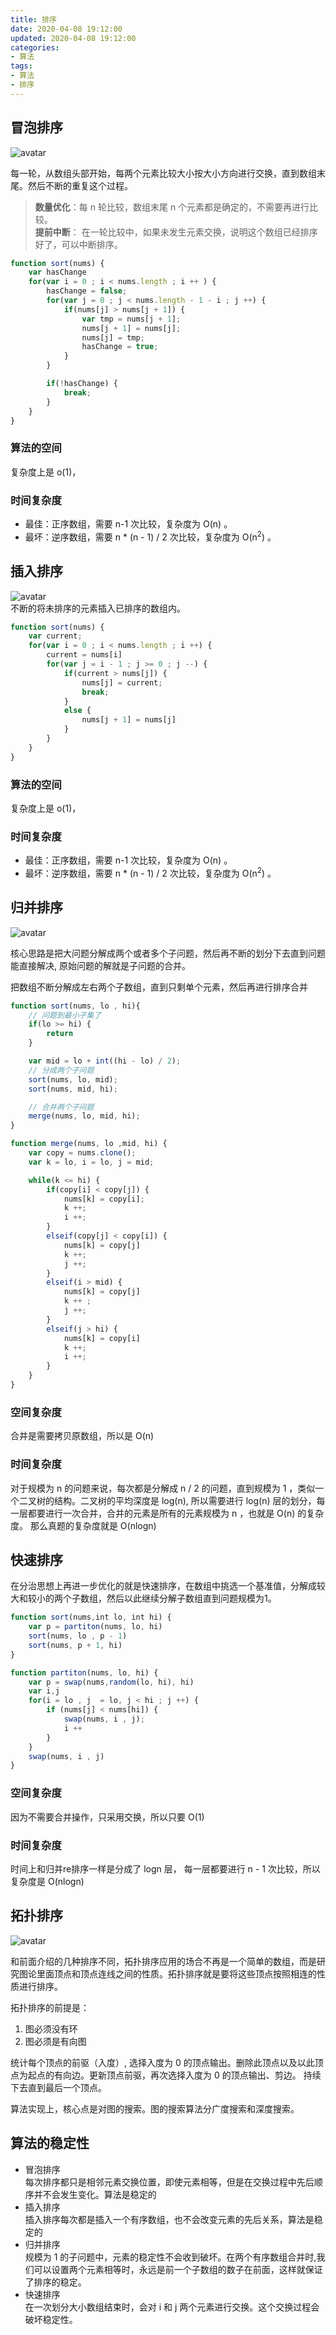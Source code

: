 ```yaml
---
title: 排序
date: 2020-04-08 19:12:00
updated: 2020-04-08 19:12:00
categories:
- 算法
tags:
- 算法
- 排序
---
```


## 冒泡排序
![avatar](http://s0.lgstatic.com/i/image2/M01/91/0B/CgoB5l2IiW2AUgXzAEVU1vdS3ek726.gif)

每一轮，从数组头部开始，每两个元素比较大小按大小方向进行交换，直到数组末尾。然后不断的重复这个过程。
> **数量优化**：每 n 轮比较，数组末尾 n 个元素都是确定的，不需要再进行比较。  
**提前中断**： 在一轮比较中，如果未发生元素交换，说明这个数组已经排序好了，可以中断排序。

```javascript
function sort(nums) {
    var hasChange
    for(var i = 0 ; i < nums.length ; i ++ ) {
        hasChange = false;
        for(var j = 0 ; j < nums.length - 1 - i ; j ++) {
            if(nums[j] > nums[j + 1]) {
                var tmp = nums[j + 1];
                nums[j + 1] = nums[j];
                nums[j] = tmp;
                hasChange = true;
            }
        }

        if(!hasChange) {
            break;
        }
    }
}
```
### 算法的空间
复杂度上是 o(1)， 
### 时间复杂度
- 最佳：正序数组，需要 n-1 次比较，复杂度为 O(n) 。
- 最坏：逆序数组，需要 n * (n - 1) /  2 次比较，复杂度为 O(n<sup>2</sup>) 。

## 插入排序
![avatar](http://s0.lgstatic.com/i/image2/M01/91/0B/CgoB5l2IiW-AJFICAFSirGa8QjY019.gif)  
不断的将未排序的元素插入已排序的数组内。

```javascript
function sort(nums) {
    var current;
    for(var i = 0 ; i < nums.length ; i ++) {
        current = nums[i]
        for(var j = i - 1 ; j >= 0 ; j --) {
            if(current > nums[j]) {
                nums[j] = current;
                break;
            }
            else {
                nums[j + 1] = nums[j]
            }
        }
    }
}
```
### 算法的空间
复杂度上是 o(1)， 

### 时间复杂度
- 最佳：正序数组，需要 n-1 次比较，复杂度为 O(n) 。
- 最坏：逆序数组，需要 n * (n - 1) /  2 次比较，复杂度为 O(n<sup>2</sup>) 。

## 归并排序
![avatar](http://s0.lgstatic.com/i/image2/M01/91/0B/CgoB5l2IiXKAR7hcAFhCcVK5jAM221.gif)

核心思路是把大问题分解成两个或者多个子问题，然后再不断的划分下去直到问题能直接解决, 原始问题的解就是子问题的合并。

把数组不断分解成左右两个子数组，直到只剩单个元素，然后再进行排序合并

```javascript
function sort(nums, lo , hi){
    // 问题到最小子集了
    if(lo >= hi) {
        return
    }

    var mid = lo + int((hi - lo) / 2);
    // 分成两个子问题
    sort(nums, lo, mid);
    sort(nums, mid, hi);

    // 合并两个子问题
    merge(nums, lo, mid, hi);
}

function merge(nums, lo ,mid, hi) {
    var copy = nums.clone();
    var k = lo, i = lo, j = mid;

    while(k <= hi) {
        if(copy[i] < copy[j]) {
            nums[k] = copy[i];
            k ++;
            i ++;
        }
        elseif(copy[j] < copy[i]) {
            nums[k] = copy[j]
            k ++;
            j ++;
        }
        elseif(i > mid) {
            nums[k] = copy[j]
            k ++ ;
            j ++;
        }
        elseif(j > hi) {
            nums[k] = copy[i]
            k ++;
            i ++;
        }
    }
}
```
### 空间复杂度
合并是需要拷贝原数组，所以是 O(n)
### 时间复杂度
对于规模为 n 的问题来说，每次都是分解成 n / 2 的问题，直到规模为 1 ，类似一个二叉树的结构。二叉树的平均深度是 log(n), 所以需要进行 log(n) 层的划分，每一层都要进行一次合并，合并的元素是所有的元素规模为 n ，也就是 O(n) 的复杂度。 那么真题的复杂度就是 O(nlogn)

## 快速排序
在分治思想上再进一步优化的就是快速排序，在数组中挑选一个基准值，分解成较大和较小的两个子数组，然后以此继续分解子数组直到问题规模为1。

```javascript
function sort(nums,int lo, int hi) {
    var p = partiton(nums, lo, hi)
    sort(nums, lo , p - 1)
    sort(nums, p + 1, hi)
}

function partiton(nums, lo, hi) {
    var p = swap(nums,random(lo, hi), hi)
    var i,j
    for(i = lo , j  = lo, j < hi ; j ++) {
        if (nums[j] < nums[hi]) {
            swap(nums, i , j);
            i ++
        }
    }
    swap(nums, i , j)
}
```

### 空间复杂度
因为不需要合并操作，只采用交换，所以只要 O(1)
### 时间复杂度
时间上和归并re排序一样是分成了 logn 层， 每一层都要进行 n - 1 次比较，所以复杂度是 O(nlogn)

## 拓扑排序
![avatar](http://s0.lgstatic.com/i/image2/M01/91/2B/CgotOV2IiXqAM6cFAFNa8qMI_JU260.gif)

和前面介绍的几种排序不同，拓扑排序应用的场合不再是一个简单的数组，而是研究图论里面顶点和顶点连线之间的性质。拓扑排序就是要将这些顶点按照相连的性质进行排序。

拓扑排序的前提是：  
1. 图必须没有环
2. 图必须是有向图

统计每个顶点的前驱（入度）, 选择入度为 0 的顶点输出。删除此顶点以及以此顶点为起点的有向边。更新顶点前驱，再次选择入度为 0 的顶点输出、剪边。 持续下去直到最后一个顶点。

算法实现上，核心点是对图的搜索。图的搜索算法分广度搜索和深度搜索。

## 算法的稳定性
- 冒泡排序  
每次排序都只是相邻元素交换位置，即使元素相等，但是在交换过程中先后顺序并不会发生变化。算法是稳定的
- 插入排序  
插入排序每次都是插入一个有序数组，也不会改变元素的先后关系，算法是稳定的
- 归并排序  
规模为 1 的子问题中，元素的稳定性不会收到破坏。在两个有序数组合并时,我们可以设置两个元素相等时，永远是前一个子数组的数子在前面，这样就保证了排序的稳定。
- 快速排序  
在一次划分大小数组结束时，会对 i 和 j 两个元素进行交换。这个交换过程会破坏稳定性。
